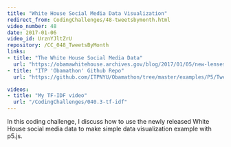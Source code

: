```yaml
---
title: "White House Social Media Data Visualization"
redirect_from: CodingChallenges/48-tweetsbymonth.html
video_number: 48
date: 2017-01-06
video_id: UrznYJltZrU
repository: /CC_048_TweetsByMonth
links:
- title: "The White House Social Media Data"
  url: "https://obamawhitehouse.archives.gov/blog/2017/01/05/new-lenses-first-social-media-presidency"
- title: "ITP 'Obamathon' Github Repo"
  url: "https://github.com/ITPNYU/Obamathon/tree/master/examples/P5/TweetsByMonth"

videos:
- title: "My TF-IDF video"
  url: "/CodingChallenges/040.3-tf-idf"
---
```


In this coding challenge, I discuss how to use the newly released White House social media data to make simple data visualization example with p5.js.
